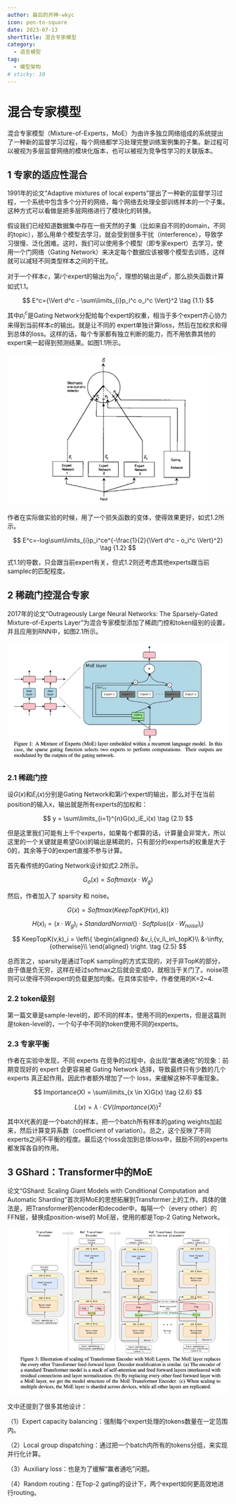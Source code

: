 ```yaml
---
author: 最后的开神-wkyc
icon: pen-to-square
date: 2023-07-13
shortTitle: 混合专家模型
category:
  - 语言模型
tag:
  - 模型架构
# sticky: 10
---
```


# 混合专家模型

混合专家模型（Mixture-of-Experts，MoE）为由许多独立网络组成的系统提出了一种新的监督学习过程，每个网络都学习处理完整训练案例集的子集。新过程可以被视为多层监督网络的模块化版本，也可以被视为竞争性学习的关联版本。

<!-- more -->

## 1 专家的适应性混合
1991年的论文“Adaptive mixtures of local experts”提出了一种新的监督学习过程，一个系统中包含多个分开的网络，每个网络去处理全部训练样本的一个子集。这种方式可以看做是把多层网络进行了模块化的转换。

假设我们已经知道数据集中存在一些天然的子集（比如来自不同的domain，不同的topic），那么用单个模型去学习，就会受到很多干扰（interference），导致学习很慢、泛化困难。这时，我们可以使用多个模型（即专家expert）去学习，使用一个门网络（Gating Network）来决定每个数据应该被哪个模型去训练，这样就可以减轻不同类型样本之间的干扰。

对于一个样本$c$，第$i$个expert的输出为$o_i^c$，理想的输出是$d^c$，那么损失函数计算如式1.1。

$$
E^c={\Vert d^c - \sum\limits_{i}p_i^c o_i^c \Vert}^2
\tag {1.1}
$$

其中$p_i^c$是Gating Network分配给每个expert的权重，相当于多个expert齐心协力来得到当前样本$c$的输出。就是让不同的 expert单独计算loss，然后在加权求和得到总体的loss。这样的话，每个专家都有独立判断的能力，而不用依靠其他的expert来一起得到预测结果。如图1.1所示。

![示意图](/assets/images/llm/moe_1.jpg "图1.1 混合专家模型架构图")

作者在实际做实验的时候，用了一个损失函数的变体，使得效果更好，如式1.2所示。

$$
E^c=-log\sum\limits_{i}p_i^ce^{-\frac{1}{2}{\Vert d^c - o_i^c \Vert}^2}
\tag {1.2}
$$

式1.1的导数，只会跟当前expert有关，但式1.2则还考虑其他experts跟当前sample$c$的匹配程度。

## 2 稀疏门控混合专家
2017年的论文“Outrageously Large Neural Networks: The Sparsely-Gated Mixture-of-Experts Layer”为混合专家模型添加了稀疏门控和token级别的设置，并且应用到RNN中，如图2.1所示。

![示意图](/assets/images/llm/moe_2.png "图1.2 稀疏门控混合专家模型架构图")

### 2.1 稀疏门控
设$G(x)$和$E_i(x)$分别是Gating Network和第$i$个expert的输出，那么对于在当前position的输入x，输出就是所有experts的加权和：

$$
y = \sum\limits_{i=1}^{n}G(x)_iE_i(x)
\tag {2.1}
$$

但是这里我们可能有上千个experts，如果每个都算的话，计算量会非常大，所以这里的一个关键就是希望G(x)的输出是稀疏的，只有部分的experts的权重是大于0的，其余等于0的expert直接不参与计算。

首先看传统的Gating Network设计如式2.2所示。

$$
G_{\sigma}(x) = Softmax(x \cdot W_g)
\tag {2.2}
$$

然后，作者加入了 sparsity 和 noise。

$$
G(x) = Softmax(KeepTopK(H(x),k))
\tag {2.3}
$$

$$
H(x)_i = (x \cdot W_g)_i + StandardNormal() \cdot Softplus((x \cdot W_{noise})_i)
\tag {2.4}
$$

$$
KeepTopK(v,k)_i = 
\left\{
\begin{aligned}
&v_i,{v_i\_in\_topK}\\
&-\infty,{otherwise}\\
\end{aligned}
\right.
\tag {2.5}
$$

总而言之，sparsity是通过TopK sampling的方式实现的，对于非TopK的部分，由于值是负无穷，这样在经过softmax之后就会变成0，就相当于关门了。noise项则可以使得不同expert的负载更加均衡。在具体实验中，作者使用的K=2~4.

### 2.2 token级别

第一篇文章是sample-level的，即不同的样本，使用不同的experts，但是这篇则是token-level的，一个句子中不同的token使用不同的experts。

### 2.3 专家平衡
作者在实验中发现，不同 experts 在竞争的过程中，会出现“赢者通吃”的现象：前期变现好的 expert 会更容易被 Gating Network 选择，导致最终只有少数的几个 experts 真正起作用。因此作者额外增加了一个 loss，来缓解这种不平衡现象。

$$
Importance(X) = \sum\limits_{x \in X}G(x)
\tag {2.6}
$$

$$
L(x) = \lambda \cdot CV(Importance(X))^2
\tag {2.7}
$$

其中X代表的是一个batch的样本，把一个batch所有样本的gating weights加起来，然后计算变异系数（coefficient of variation）。总之，这个反映了不同experts之间不平衡的程度。最后这个loss会加到总体loss中，鼓励不同的experts都发挥各自的作用。

## 3 GShard：Transformer中的MoE

论文“GShard: Scaling Giant Models with Conditional Computation and Automatic Sharding”首次将MoE的思想拓展到Transformer上的工作。具体的做法是，把Transformer的encoder和decoder中，每隔一个（every other）的FFN层，替换成position-wise的 MoE层，使用的都是Top-2 Gating Network。

![示意图](/assets/images/llm/moe_3.png "图3.1 Transformer中的混合专家模型")

文中还提到了很多其他设计：

（1）Expert capacity balancing：强制每个expert处理的tokens数量在一定范围内。

（2）Local group dispatching：通过把一个batch内所有的tokens分组，来实现并行化计算。

（3）Auxiliary loss：也是为了缓解“赢者通吃”问题。

（4）Random routing：在Top-2 gating的设计下，两个expert如何更高效地进行routing。
